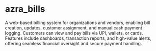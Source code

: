 # azra_bills
A web-based billing system for organizations and vendors, enabling bill creation, updates, customer assignment, and manual cash payment logging. Customers can view and pay bills via UPI, wallets, or cards. Features include dashboards, transaction reports, and high-value alerts, offering seamless financial oversight and secure payment handling.
